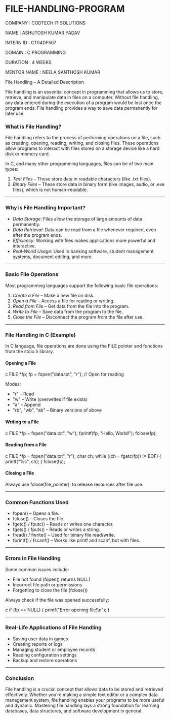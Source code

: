 # FILE-HANDLING-PROGRAM

COMPANY : CODTECH IT SOLUTIONS

NAME : ASHUTOSH KUMAR YADAV

INTERN ID : CT04DF507

DOMAIN : C PROGRAMMING

DURATION : 4 WEEKS

MENTOR NAME : NEELA SANTHOSH KUMAR

File Handling – A Detailed Description

File handling is an essential concept in programming that allows us to store, retrieve, and manipulate data in files on a computer. Without file handling, any data entered during the execution of a program would be lost once the program ends. File handling provides a way to save data permanently for later use.

### What is File Handling?

File handling refers to the process of performing operations on a file, such as creating, opening, reading, writing, and closing files. These operations allow programs to interact with files stored on a storage device like a hard disk or memory card.

In C, and many other programming languages, files can be of two main types:

1. *Text Files* – These store data in readable characters (like .txt files).
2. *Binary Files* – These store data in binary form (like images, audio, or .exe files), which is not human-readable.

---

### Why is File Handling Important?

* *Data Storage*: Files allow the storage of large amounts of data permanently.
* *Data Retrieval*: Data can be read from a file whenever required, even after the program ends.
* *Efficiency*: Working with files makes applications more powerful and interactive.
* *Real-World Usage*: Used in banking software, student management systems, document editing, and more.

---

### Basic File Operations

Most programming languages support the following basic file operations:

1. *Create a File* – Make a new file on disk.
2. *Open a File* – Access a file for reading or writing.
3. *Read from File* – Get data from the file into the program.
4. *Write to File* – Save data from the program to the file.
5. *Close the File* – Disconnect the program from the file after use.

---

### File Handling in C (Example)

In C language, file operations are done using the FILE pointer and functions from the stdio.h library.

#### Opening a File

c
FILE *fp;
fp = fopen("data.txt", "r"); // Open for reading


Modes:

* "r" – Read
* "w" – Write (overwrites if file exists)
* "a" – Append
* "rb", "wb", "ab" – Binary versions of above

#### Writing to a File

c
FILE *fp = fopen("data.txt", "w");
fprintf(fp, "Hello, World!");
fclose(fp);


#### Reading from a File

c
FILE *fp = fopen("data.txt", "r");
char ch;
while ((ch = fgetc(fp)) != EOF) {
    printf("%c", ch);
}
fclose(fp);


#### Closing a File

Always use fclose(file_pointer); to release resources after file use.

---

### Common Functions Used

* fopen() – Opens a file.
* fclose() – Closes the file.
* fgetc() / fputc() – Reads or writes one character.
* fgets() / fputs() – Reads or writes a string.
* fread() / fwrite() – Used for binary file read/write.
* fprintf() / fscanf() – Works like printf and scanf, but with files.

---

### Errors in File Handling

Some common issues include:

* File not found (fopen() returns NULL)
* Incorrect file path or permissions
* Forgetting to close the file (fclose())

Always check if the file was opened successfully:

c
if (fp == NULL) {
    printf("Error opening file!\n");
}


---

### Real-Life Applications of File Handling

* Saving user data in games
* Creating reports or logs
* Managing student or employee records
* Reading configuration settings
* Backup and restore operations

---

### Conclusion

File handling is a crucial concept that allows data to be stored and retrieved effectively. Whether you’re making a simple text editor or a complex data management system, file handling enables your programs to be more useful and dynamic. Mastering file handling lays a strong foundation for learning databases, data structures, and software development in general.

